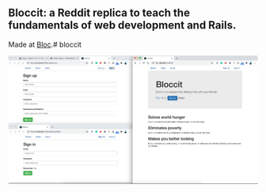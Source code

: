 ## Bloccit: a Reddit replica to teach the fundamentals of web development and Rails.
 
 Made at [Bloc](http://bloc.io).# bloccit
 
![](https://github.com/Clemons09/bloccit/blob/master/project3.png)

